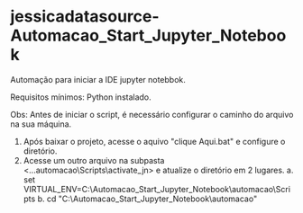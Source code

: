 # jessicadatasource-Automacao_Start_Jupyter_Notebook
Automação para iniciar a IDE jupyter notebbok.

Requisitos mínimos: 
Python instalado.


Obs: Antes de iniciar o script, é necessário configurar o caminho do arquivo na sua máquina.
1. Após baixar o projeto, acesse o aquivo "clique Aqui.bat" e configure o diretório.
2. Acesse um outro arquivo na subpasta <...automacao\Scripts\activate_jn> e atualize o diretório em 2 lugares.
   a. set VIRTUAL_ENV=C:\Automacao_Start_Jupyter_Notebook\automacao\Scripts
   b. cd "C:\Automacao_Start_Jupyter_Notebook\automacao"

